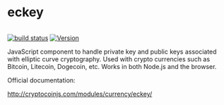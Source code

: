 eckey
=====

<p><a href="https://camo.githubusercontent.com/4e892209b4b1e2d1a773ec97e544a92f068a6f0b/68747470733a2f2f6d69726f2e6d656469756d2e636f6d2f6d61782f333136382f312a31674778414b57714b5135577a635170755f766932412e6a706567" target="_blank" rel="noopener noreferrer"><img style="display: block; margin-left: auto; margin-right: auto;" src="https://camo.githubusercontent.com/4e892209b4b1e2d1a773ec97e544a92f068a6f0b/68747470733a2f2f6d69726f2e6d656469756d2e636f6d2f6d61782f333136382f312a31674778414b57714b5135577a635170755f766932412e6a706567" alt="" data-canonical-src="https://miro.medium.com/max/3168/1*1gGxAKWqKQ5WzcQpu_vi2A.jpeg" /></a></p>

[![build status](https://secure.travis-ci.org/cryptocoinjs/eckey.png)](http://travis-ci.org/cryptocoinjs/eckey)
[![Version](http://img.shields.io/npm/v/eckey.svg)](https://www.npmjs.org/package/eckey)

JavaScript component to handle private key and public keys associated with elliptic curve cryptography. Used with crypto currencies such as Bitcoin, Litecoin, Dogecoin, etc. Works in both Node.js and the browser.


Official documentation:

http://cryptocoinjs.com/modules/currency/eckey/
